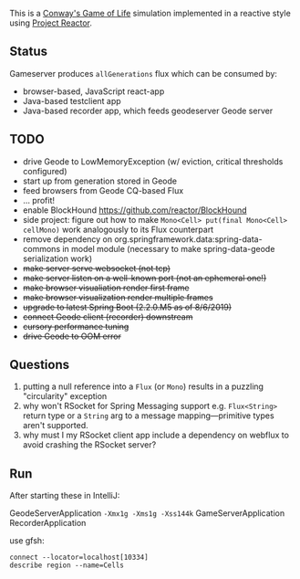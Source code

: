 This is a [Conway's Game of Life](https://en.wikipedia.org/wiki/Conway%27s_Game_of_Life) simulation implemented in a reactive style using [Project Reactor](https://projectreactor.io/).

## Status

Gameserver produces `allGenerations` flux which can be consumed by:

* browser-based, JavaScript react-app
* Java-based testclient app
* Java-based recorder app, which feeds geodeserver Geode server

## TODO


* drive Geode to LowMemoryException (w/ eviction, critical thresholds configured)
* start up from generation stored in Geode 
* feed browsers from Geode CQ-based Flux
* &hellip; profit!
* enable BlockHound https://github.com/reactor/BlockHound
* side project: figure out how to make `Mono<Cell> put(final Mono<Cell> cellMono)` work analogously to its Flux counterpart
* remove dependency on org.springframework.data:spring-data-commons in model module (necessary to make spring-data-geode serialization work)
* ~~make server serve websocket (not tcp)~~
* ~~make server listen on a well-known port (not an ephemeral one!)~~
* ~~make browser visualiation render first frame~~
* ~~make browser visualization render multiple frames~~
* ~~upgrade to latest Spring Boot (2.2.0.M5 as of 8/6/2019)~~
* ~~connect Geode client (recorder) downstream~~
* ~~cursory performance tuning~~
* ~~drive Geode to OOM error~~

## Questions

1. putting a null reference into a `Flux` (or `Mono`) results in a puzzling "circularity" exception
2. why won't RSocket for Spring Messaging support e.g. `Flux<String>` return type or a `String` arg to a message mapping&mdash;primitive types aren't supported.
3. why must I my RSocket client app include a dependency on webflux to avoid crashing the RSocket server?

## Run

After starting these in IntelliJ:

GeodeServerApplication `-Xmx1g -Xms1g -Xss144k`
GameServerApplication
RecorderApplication

use gfsh:

```
connect --locator=localhost[10334]
describe region --name=Cells
```